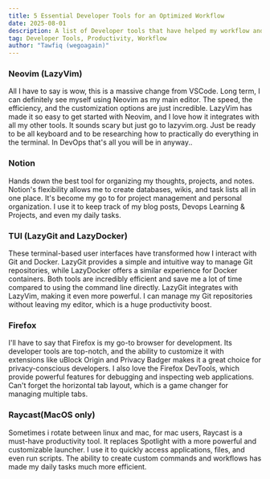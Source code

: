 ```yaml
---
title: 5 Essential Developer Tools for an Optimized Workflow
date: 2025-08-01
description: A list of Developer tools that have helped my workflow and productivity. These tools are essential for any developer looking to optimize their workflow.
tag: Developer Tools, Productivity, Workflow
author: "Tawfiq (wegoagain)"
---
```


### Neovim (LazyVim)

All I have to say is wow, this is a massive change from VSCode. Long term, I can definitely see 
myself using Neovim as my main editor. The speed, the efficiency, and the customization options are 
just incredible. LazyVim has made it so easy to get started with Neovim, and I love how it integrates 
with all my other tools. It sounds scary but just go to lazyvim.org. Just be ready to be all keyboard 
and to be researching how to practically do everything in the terminal. In DevOps that's all you will 
be in anyway..

### Notion

Hands down the best tool for organizing my thoughts, projects, and notes. Notion's flexibility allows 
me to create databases, wikis, and task lists all in one place. It's become my go to for project 
management and personal organization. I use it to keep track of my blog posts, Devops Learning & 
Projects, and even my daily tasks.

### TUI (LazyGit and LazyDocker)

These terminal-based user interfaces have transformed how I interact with Git and Docker. LazyGit 
provides a simple and intuitive way to manage Git repositories, while LazyDocker offers a similar 
experience for Docker containers. Both tools are incredibly efficient and save me a lot of time 
compared to using the command line directly. LazyGit integrates with LazyVim, making it even more 
powerful. I can manage my Git repositories without leaving my editor, which is a huge productivity 
boost.

### Firefox

I'll have to say that Firefox is my go-to browser for development. Its developer tools are top-notch, 
and the ability to customize it with extensions like uBlock Origin and Privacy Badger makes it a 
great choice for privacy-conscious developers. I also love the Firefox DevTools, which provide 
powerful features for debugging and inspecting web applications. Can't forget the horizontal tab 
layout, which is a game changer for managing multiple tabs.

### Raycast(MacOS only)

Sometimes i rotate between linux and mac, for mac users, Raycast is a must-have productivity tool. It replaces Spotlight with a more powerful and customizable launcher. I use it to quickly access applications, files, and even run scripts. The ability to create custom commands and workflows has made my daily tasks much more efficient.